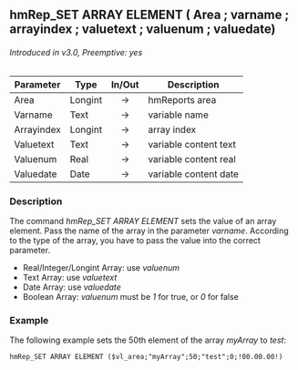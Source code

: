 ## hmRep_SET ARRAY ELEMENT ( Area ; varname ; arrayindex ; valuetext ; valuenum ; valuedate)
###### Introduced in v3.0, Preemptive: yes

|Parameter|Type|In/Out|Description
|---|---|:---:|---
|Area|Longint|→|hmReports area
|Varname|Text|→|variable name
|Arrayindex|Longint|→|array index
|Valuetext|Text|→|variable content text
|Valuenum|Real|→|variable content real
|Valuedate|Date|→|variable content date

### Description
The command *hmRep_SET ARRAY ELEMENT* sets the value of an array element. Pass the name of the array in the parameter *varname*. According to the type of the array, you have to pass the value into the correct parameter.

* Real/Integer/Longint Array: use *valuenum*
* Text Array: use *valuetext*
* Date Array: use *valuedate*
* Boolean Array: *valuenum* must be *1* for true, or *0* for false

### Example
The following example sets the 50th element of the array *myArray* to *test*:

```4d
hmRep_SET ARRAY ELEMENT ($vl_area;"myArray";50;"test";0;!00.00.00!)
```
